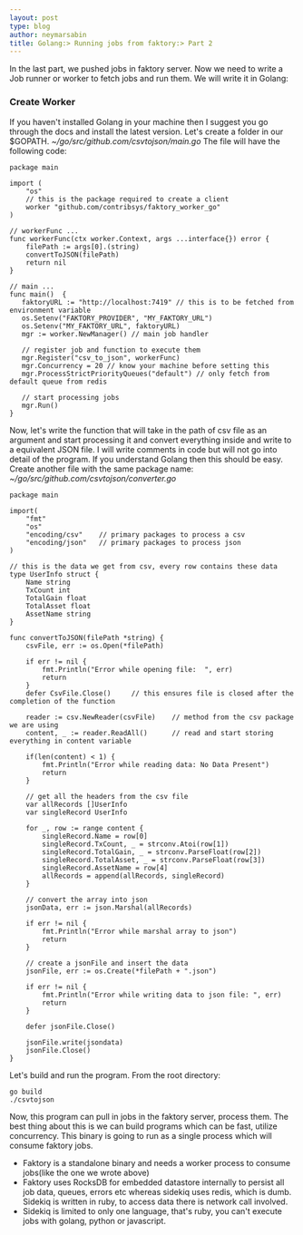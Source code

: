 ```yaml
---
layout: post
type: blog
author: neymarsabin
title: Golang:> Running jobs from faktory:> Part 2
---
```


In the last part, we pushed jobs in faktory server. Now we need to write a Job runner or worker to fetch jobs and run them. We will write it in Golang:

### Create Worker
If you haven't installed Golang in your machine then I suggest you go through the docs and install the latest version. Let's create a folder in our $GOPATH. *~/go/src/github.com/csvtojson/main.go*
The file will have the following code:


	package main

	import (
		"os"
		// this is the package required to create a client
	    worker "github.com/contribsys/faktory_worker_go" 
	)

	// workerFunc ...
	func workerFunc(ctx worker.Context, args ...interface{}) error {
		filePath := args[0].(string)
		convertToJSON(filePath)
		return nil
	}
   
	// main ...
	func main()  {
	   faktoryURL := "http://localhost:7419" // this is to be fetched from environment variable
	   os.Setenv("FAKTORY_PROVIDER", "MY_FAKTORY_URL")
	   os.Setenv("MY_FAKTORY_URL", faktoryURL)
	   mgr := worker.NewManager() // main job handler
   
	   // register job and function to execute them
	   mgr.Register("csv_to_json", workerFunc)
	   mgr.Concurrency = 20 // know your machine before setting this
	   mgr.ProcessStrictPriorityQueues("default") // only fetch from default queue from redis
   
	   // start processing jobs
	   mgr.Run()
	}

Now, let's write the function that will take in the path of csv file as an argument and start processing it and convert everything inside and write to a equivalent JSON file. I will write comments in code but will not go into detail of the program. If you understand Golang then this should be easy. Create another file with the same package name:
*~/go/src/github.com/csvtojson/converter.go*

	package main
	
	import(
		"fmt"
		"os"
		"encoding/csv"    // primary packages to process a csv
		"encoding/json"   // primary packages to process json
	)
	
	// this is the data we get from csv, every row contains these data
	type UserInfo struct { 
		Name string
		TxCount int
		TotalGain float
		TotalAsset float
		AssetName string
	}
	
	func convertToJSON(filePath *string) { 
		csvFile, err := os.Open(*filePath)
		
		if err != nil { 
			fmt.Println("Error while opening file:  ", err)
			return
		}
		defer CsvFile.Close()     // this ensures file is closed after the completion of the function
		
		reader := csv.NewReader(csvFile)    // method from the csv package we are using
		content, _ := reader.ReadAll()      // read and start storing everything in content variable
		
		if(len(content) < 1) {
			fmt.Println("Error while reading data: No Data Present")
			return 
		}
		
		// get all the headers from the csv file
		var allRecords []UserInfo
		var singleRecord UserInfo
		
		for _, row := range content { 
			singleRecord.Name = row[0]
			singleRecord.TxCount, _ = strconv.Atoi(row[1])
			singleRecord.TotalGain, _ = strconv.ParseFloat(row[2])
			singleRecord.TotalAsset, _ = strconv.ParseFloat(row[3])
			singleRecord.AssetName = row[4]
			allRecords = append(allRecords, singleRecord)
		}
		
		// convert the array into json
		jsonData, err := json.Marshal(allRecords)
		
		if err != nil { 
			fmt.Println("Error while marshal array to json")
			return
		}
		
		// create a jsonFile and insert the data
		jsonFile, err := os.Create(*filePath + ".json")
		
		if err != nil { 
			fmt.Println("Error while writing data to json file: ", err)
			return
		}
		
		defer jsonFile.Close()
		
		jsonFile.write(jsondata)
		jsonFile.Close()
	}
	
	
Let's build and run the program. From the root directory:

	go build
	./csvtojson
	
	
Now, this program can pull in jobs in the faktory server, process them. The best thing about this is we can build programs which can be fast, utilize concurrency. This binary is going to run as a single process which will consume faktory jobs. 

- Faktory is a standalone binary and needs a worker process to consume jobs(like the one we wrote above)
- Faktory uses RocksDB for embedded datastore internally to persist all job data, queues, errors etc whereas sidekiq uses redis, which is dumb. Sidekiq is written in ruby, to access data there is network call involved. 
- Sidekiq is limited to only one language, that's ruby, you can't execute jobs with golang, python or javascript. 
